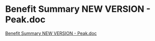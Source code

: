 # Benefit Summary NEW VERSION - Peak.doc

[Benefit Summary NEW VERSION - Peak.doc](Benefit%20Summary%20NEW%20VERSION%20-%20Peak%20doc%20caa221071a3c4db99a552431dc7a4da8/Benefit_Summary_NEW_VERSION_-_Peak.doc)